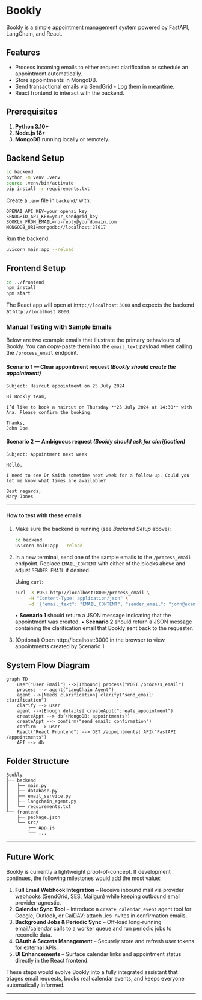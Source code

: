 # Bookly

Bookly is a simple appointment management system powered by FastAPI, LangChain, and React.

## Features

- Process incoming emails to either request clarification or schedule an appointment automatically.
- Store appointments in MongoDB.
- Send transactional emails via SendGrid - Log them in meantime.
- React frontend to interact with the backend.

## Prerequisites

1. **Python 3.10+**
2. **Node.js 18+**
3. **MongoDB** running locally or remotely.

## Backend Setup

```bash
cd backend
python -m venv .venv
source .venv/bin/activate
pip install -r requirements.txt
```

Create a `.env` file in `backend/` with:

```env
OPENAI_API_KEY=your_openai_key
SENDGRID_API_KEY=your_sendgrid_key
BOOKLY_FROM_EMAIL=no-reply@yourdomain.com
MONGODB_URI=mongodb://localhost:27017
```

Run the backend:

```bash
uvicorn main:app --reload
```

## Frontend Setup

```bash
cd ../frontend
npm install
npm start
```

The React app will open at `http://localhost:3000` and expects the backend at `http://localhost:8000`.


### Manual Testing with Sample Emails

Below are two example emails that illustrate the primary behaviours of Bookly. You can copy-paste them into the `email_text` payload when calling the `/process_email` endpoint.

#### Scenario 1 — Clear appointment request *(Bookly should create the appointment)*

```text
Subject: Haircut appointment on 25 July 2024

Hi Bookly team,

I’d like to book a haircut on Thursday **25 July 2024 at 14:30** with Ana. Please confirm the booking.

Thanks,
John Doe
```

#### Scenario 2 — Ambiguous request *(Bookly should ask for clarification)*

```text
Subject: Appointment next week

Hello,

I need to see Dr Smith sometime next week for a follow-up. Could you let me know what times are available?

Best regards,
Mary Jones
```

---

#### How to test with these emails

1. Make sure the backend is running (see *Backend Setup* above):

   ```bash
   cd backend
   uvicorn main:app --reload
   ```

2. In a new terminal, send one of the sample emails to the `/process_email` endpoint. Replace `EMAIL_CONTENT` with either of the blocks above and adjust `SENDER_EMAIL` if desired.

   Using `curl`:

   ```bash
   curl -X POST http://localhost:8000/process_email \
        -H "Content-Type: application/json" \
        -d '{"email_text": "EMAIL_CONTENT", "sender_email": "john@example.com"}'
   ```

   • **Scenario 1** should return a JSON message indicating that the appointment was created.
   • **Scenario 2** should return a JSON message containing the clarification email that Bookly sent back to the requester.

3. (Optional) Open http://localhost:3000 in the browser to view appointments created by Scenario 1.

## System Flow Diagram

```mermaid
graph TD
    user("User Email") -->|Inbound| process("POST /process_email")
    process --> agent("LangChain Agent")
    agent -->|Needs clarification| clarify("send_email: clarification")
    clarify --> user
    agent -->|Enough details| createAppt("create_appointment")
    createAppt --> db[(MongoDB: appointments)]
    createAppt --> confirm("send_email: confirmation")
    confirm --> user
    React("React Frontend") -->|GET /appointments| API("FastAPI /appointments")
    API --> db
```

## Folder Structure

```
Bookly
├── backend
│   ├── main.py
│   ├── database.py
│   ├── email_service.py
│   ├── langchain_agent.py
│   └── requirements.txt
└── frontend
    ├── package.json
    └── src/
        ├── App.js
        └── ...
```

---



## Future Work

Bookly is currently a lightweight proof-of-concept. If development continues, the following milestones would add the most value:

1. **Full Email Webhook Integration** – Receive inbound mail via provider webhooks (SendGrid, SES, Mailgun) while keeping outbound email provider-agnostic.
2. **Calendar Sync Tool** – Introduce a `create_calendar_event` agent tool for Google, Outlook, or CalDAV; attach .ics invites in confirmation emails.
3. **Background Jobs & Periodic Sync** – Off-load long-running email/calendar calls to a worker queue and run periodic jobs to reconcile data.
4. **OAuth & Secrets Management** – Securely store and refresh user tokens for external APIs.
5. **UI Enhancements** – Surface calendar links and appointment status directly in the React frontend.

These steps would evolve Bookly into a fully integrated assistant that triages email requests, books real calendar events, and keeps everyone automatically informed.

--- 